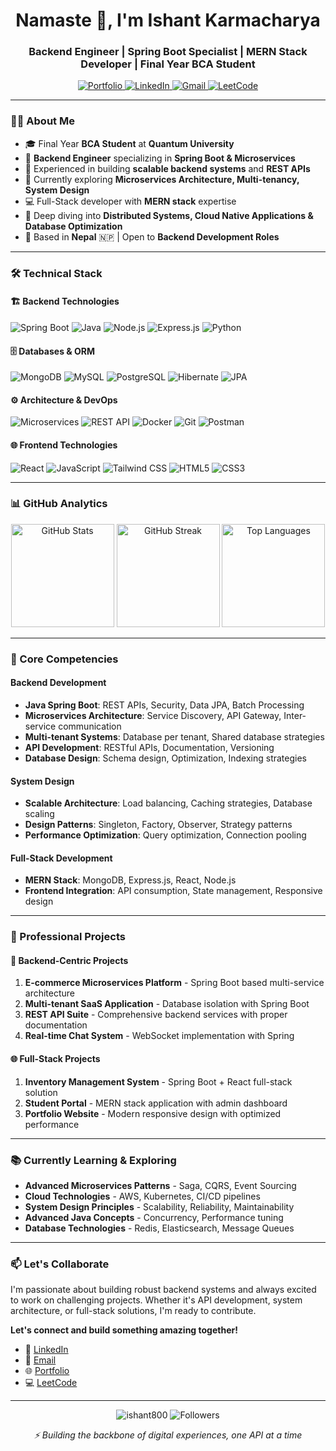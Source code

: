 <h1 align="center">Namaste 🙏, I'm Ishant Karmacharya</h1>
<h3 align="center">Backend Engineer | Spring Boot Specialist | MERN Stack Developer | Final Year BCA Student</h3>

<p align="center">
  <a href="https://portfolio-git-main-ishant800s-projects.vercel.app/" target="_blank">
    <img src="https://img.shields.io/badge/Portfolio-%23000000.svg?style=for-the-badge&logo=vercel&logoColor=white" alt="Portfolio"/>
  </a>
  <a href="www.linkedin.com/in/ishant-karmacharya-a5a1092b0" target="_blank">
    <img src="https://img.shields.io/badge/LinkedIn-0077B5?style=for-the-badge&logo=linkedin&logoColor=white" alt="LinkedIn"/>
  </a>
  <a href="mailto:ishantkarmacharya@gmail.com">
    <img src="https://img.shields.io/badge/Gmail-D14836?style=for-the-badge&logo=gmail&logoColor=white" alt="Gmail"/>
  </a>
  <a href="https://leetcode.com/u/ishant800/" target="_blank">
    <img src="https://img.shields.io/badge/LeetCode-FFA116?style=for-the-badge&logo=leetcode&logoColor=white" alt="LeetCode"/>
  </a>
</p>

---

### 👨‍💻 About Me

- 🎓 Final Year **BCA Student** at **Quantum University**
- 💼 **Backend Engineer** specializing in **Spring Boot & Microservices**
- 🚀 Experienced in building **scalable backend systems** and **REST APIs**
- 🔭 Currently exploring **Microservices Architecture, Multi-tenancy, System Design**
- 💻 Full-Stack developer with **MERN stack** expertise
- 🌱 Deep diving into **Distributed Systems, Cloud Native Applications & Database Optimization**
- 📍 Based in **Nepal** 🇳🇵 | Open to **Backend Development Roles**

---

### 🛠 Technical Stack

#### 🏗️ Backend Technologies
![Spring Boot](https://img.shields.io/badge/Spring_Boot-6DB33F?style=for-the-badge&logo=springboot&logoColor=white)
![Java](https://img.shields.io/badge/Java-ED8B00?style=for-the-badge&logo=openjdk&logoColor=white)
![Node.js](https://img.shields.io/badge/Node.js-43853D?style=for-the-badge&logo=node.js&logoColor=white)
![Express.js](https://img.shields.io/badge/Express.js-404D59?style=for-the-badge&logo=express&logoColor=white)
![Python](https://img.shields.io/badge/Python-3776AB?style=for-the-badge&logo=python&logoColor=white)

#### 🗄️ Databases & ORM
![MongoDB](https://img.shields.io/badge/MongoDB-4EA94B?style=for-the-badge&logo=mongodb&logoColor=white)
![MySQL](https://img.shields.io/badge/MySQL-4479A1?style=for-the-badge&logo=mysql&logoColor=white)
![PostgreSQL](https://img.shields.io/badge/PostgreSQL-316192?style=for-the-badge&logo=postgresql&logoColor=white)
![Hibernate](https://img.shields.io/badge/Hibernate-59666C?style=for-the-badge&logo=hibernate&logoColor=white)
![JPA](https://img.shields.io/badge/JPA-6DB33F?style=for-the-badge&logo=spring&logoColor=white)

#### ⚙️ Architecture & DevOps
![Microservices](https://img.shields.io/badge/Microservices-6DB33F?style=for-the-badge&logo=spring&logoColor=white)
![REST API](https://img.shields.io/badge/REST_API-FF6C37?style=for-the-badge&logo=rest&logoColor=white)
![Docker](https://img.shields.io/badge/Docker-2496ED?style=for-the-badge&logo=docker&logoColor=white)
![Git](https://img.shields.io/badge/Git-F05032?style=for-the-badge&logo=git&logoColor=white)
![Postman](https://img.shields.io/badge/Postman-FF6C37?style=for-the-badge&logo=postman&logoColor=white)

#### 🌐 Frontend Technologies
![React](https://img.shields.io/badge/React-20232A?style=for-the-badge&logo=react&logoColor=61DAFB)
![JavaScript](https://img.shields.io/badge/JavaScript-F7DF1E?style=for-the-badge&logo=javascript&logoColor=black)
![Tailwind CSS](https://img.shields.io/badge/Tailwind_CSS-38B2AC?style=for-the-badge&logo=tailwind-css&logoColor=white)
![HTML5](https://img.shields.io/badge/HTML5-E34F26?style=for-the-badge&logo=html5&logoColor=white)
![CSS3](https://img.shields.io/badge/CSS3-1572B6?style=for-the-badge&logo=css3&logoColor=white)

---

### 📊 GitHub Analytics

<p align="center">
  <img src="https://github-readme-stats.vercel.app/api?username=ishant800&show_icons=true&theme=vue&hide_border=true&include_all_commits=true&title_color=22C55E&icon_color=22C55E&text_color=FFFFFF&bg_color=0D1117" alt="GitHub Stats" height="165"/>
  <img src="https://github-readme-streak-stats.herokuapp.com/?user=ishant800&theme=vue&hide_border=true&ring=22C55E&fire=22C55E&currStreakLabel=22C55E" alt="GitHub Streak" height="165"/>
  <img src="https://github-readme-stats.vercel.app/api/top-langs/?username=ishant800&layout=compact&theme=vue&hide_border=true&langs_count=8&title_color=22C55E&text_color=FFFFFF&bg_color=0D1117" alt="Top Languages" height="165"/>
</p>

<!-- Manual Green Contribution Graph -->


---

### 🚀 Core Competencies

#### Backend Development
- **Java Spring Boot**: REST APIs, Security, Data JPA, Batch Processing
- **Microservices Architecture**: Service Discovery, API Gateway, Inter-service communication
- **Multi-tenant Systems**: Database per tenant, Shared database strategies
- **API Development**: RESTful APIs, Documentation, Versioning
- **Database Design**: Schema design, Optimization, Indexing strategies

#### System Design
- **Scalable Architecture**: Load balancing, Caching strategies, Database scaling
- **Design Patterns**: Singleton, Factory, Observer, Strategy patterns
- **Performance Optimization**: Query optimization, Connection pooling

#### Full-Stack Development
- **MERN Stack**: MongoDB, Express.js, React, Node.js
- **Frontend Integration**: API consumption, State management, Responsive design

---

### 💼 Professional Projects

#### 🔧 Backend-Centric Projects
1. **E-commerce Microservices Platform** - Spring Boot based multi-service architecture
2. **Multi-tenant SaaS Application** - Database isolation with Spring Boot
3. **REST API Suite** - Comprehensive backend services with proper documentation
4. **Real-time Chat System** - WebSocket implementation with Spring

#### 🌐 Full-Stack Projects
1. **Inventory Management System** - Spring Boot + React full-stack solution
2. **Student Portal** - MERN stack application with admin dashboard
3. **Portfolio Website** - Modern responsive design with optimized performance

---

### 📚 Currently Learning & Exploring

- **Advanced Microservices Patterns** - Saga, CQRS, Event Sourcing
- **Cloud Technologies** - AWS, Kubernetes, CI/CD pipelines
- **System Design Principles** - Scalability, Reliability, Maintainability
- **Advanced Java Concepts** - Concurrency, Performance tuning
- **Database Technologies** - Redis, Elasticsearch, Message Queues

---

### 📫 Let's Collaborate

I'm passionate about building robust backend systems and always excited to work on challenging projects. Whether it's API development, system architecture, or full-stack solutions, I'm ready to contribute.

**Let's connect and build something amazing together!**

- 💼 [LinkedIn](www.linkedin.com/in/ishant-karmacharya-a5a1092b0)
- 📧 [Email](mailto:ishantkarmacharya@gmail.com)
- 🌐 [Portfolio](https://portfolio-git-main-ishant800s-projects.vercel.app/)
- 💻 [LeetCode](https://leetcode.com/u/ishant800/)

---

<p align="center">
  <img src="https://komarev.com/ghpvc/?username=ishant800&label=Profile%20views&color=22C55E&style=flat" alt="ishant800" /> 
  <img src="https://img.shields.io/github/followers/ishant800?label=Followers&style=social&color=22C55E" alt="Followers"/>
</p>

<p align="center">
  <i>⚡ Building the backbone of digital experiences, one API at a time</i>
</p>
